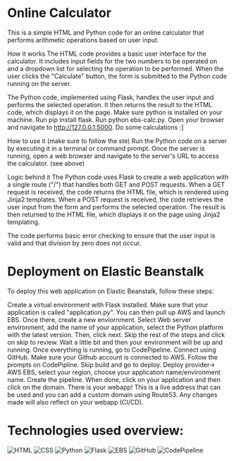 # Online Calculator
This is a simple HTML and Python code for an online calculator that performs arithmetic operations based on user input.

How it works
The HTML code provides a basic user interface for the calculator. It includes input fields for the two numbers to be operated on and a dropdown list for selecting the operation to be performed. When the user clicks the "Calculate" button, the form is submitted to the Python code running on the server.

The Python code, implemented using Flask, handles the user input and performs the selected operation. It then returns the result to the HTML code, which displays it on the page. Make sure python is installed on your machine. Run pip install flask. Run python ebs-calc.py. Open your browser and navigate to http://127.0.0.1:5000. Do some calculations :]

How to use it (make sure to follow the ste)
Run the Python code on a server by executing it in a terminal or command prompt. Once the server is running, open a web browser and navigate to the server's URL to access the calculator. (see above)

Logic behind it
The Python code uses Flask to create a web application with a single route ("/") that handles both GET and POST requests. When a GET request is received, the code returns the HTML file, which is rendered using Jinja2 templates. When a POST request is received, the code retrieves the user input from the form and performs the selected operation. The result is then returned to the HTML file, which displays it on the page using Jinja2 templating.

The code performs basic error checking to ensure that the user input is valid and that division by zero does not occur.

# Deployment on Elastic Beanstalk
To deploy this web application on Elastic Beanstalk, follow these steps:

Create a virtual environment with Flask installed. Make sure that your application is called "application.py". You can then pull up AWS and launch EBS. Once there, create a new enviornment. Select Web server environment, add the name of your application, select the Python platform with the latest version. Then, click next. Skip the rest of the steps and click on skip to review. Wait a little bit and then your environment will be up and running. Once everything is running, go to CodePipeline. Connect using GitHub. Make sure your Github account is connected to AWS. Follow the prompts on CodePipline. Skip build and go to deploy. Deploy provider-> AWS EBS, select your region, choose your application name/environment name. Create the pipeline. When done, click on your application and then click on the domain. There is your webapp! This is a live address that can be used and you can add a custom domain using Route53. Any changes made will also reflect on your webapp (CI/CD). 
# Technologies used overview:
![HTML](./images/HTML.png)
![CSS](./images/CSS.png)
![Python](./images/Python.png)
![Flask](./images/Flask.png)
![EBS](./images/ebs.png)
![GitHub](./images/GitHub.png)
![CodePipeline](./images/CodePipeline.png)








